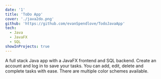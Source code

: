 ```yaml
---
date: '1'
title: 'ToDo App'
cover: './java2do.png'
github: 'https://github.com/evanSpendlove/TodoJavaApp'
tech:
  - Java
  - JavaFX
  - SQL
showInProjects: true
---
```


A full stack Java app with a JavaFX frontend and SQL backend. Create an
account and log in to save your tasks. You can add, edit, delete and complete
tasks with ease. There are multiple color schemes available.
